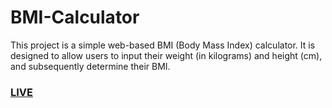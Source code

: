# BMI-Calculator


<p>This project is a simple web-based BMI (Body Mass Index) calculator. It is designed to allow users to input their weight (in kilograms) and height (cm), and subsequently determine their BMI.</p>

<h3><a href = "https://arjun91029.github.io/BMI-Calculator/">LIVE</a></h3>
